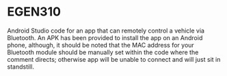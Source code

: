 # EGEN310
Android Studio code for an app that can remotely control a vehicle via Bluetooth.
An APK has been provided to install the app on an Android phone, although, it should be noted that the MAC address for your Bluetooth module should be manually set within the code where the comment directs; otherwise app will be unable to connect and will just sit in standstill.
